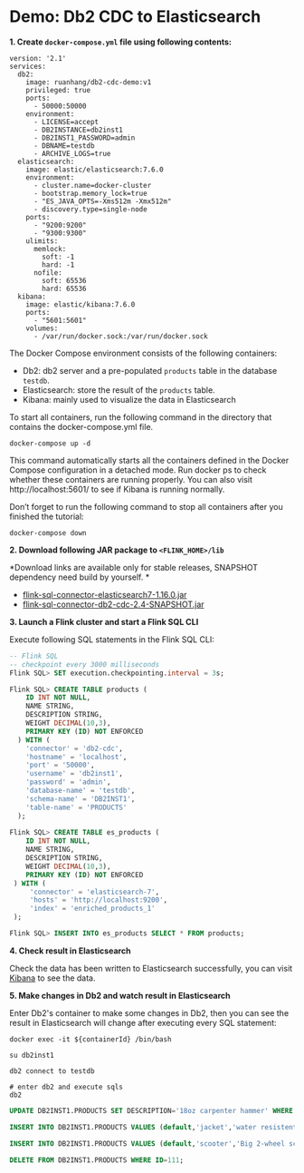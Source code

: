 # Demo: Db2 CDC to Elasticsearch

**1. Create `docker-compose.yml` file using following contents:**

```
version: '2.1'
services:
  db2:
    image: ruanhang/db2-cdc-demo:v1
    privileged: true
    ports:
      - 50000:50000
    environment: 
      - LICENSE=accept
      - DB2INSTANCE=db2inst1
      - DB2INST1_PASSWORD=admin
      - DBNAME=testdb    
      - ARCHIVE_LOGS=true
  elasticsearch:
    image: elastic/elasticsearch:7.6.0
    environment:
      - cluster.name=docker-cluster
      - bootstrap.memory_lock=true
      - "ES_JAVA_OPTS=-Xms512m -Xmx512m"
      - discovery.type=single-node
    ports:
      - "9200:9200"
      - "9300:9300"
    ulimits:
      memlock:
        soft: -1
        hard: -1
      nofile:
        soft: 65536
        hard: 65536
  kibana:
    image: elastic/kibana:7.6.0
    ports:
      - "5601:5601"
    volumes:
      - /var/run/docker.sock:/var/run/docker.sock
```
The Docker Compose environment consists of the following containers:
- Db2: db2 server and a pre-populated `products` table in the database `testdb`.
- Elasticsearch: store the result of the `products` table.
- Kibana: mainly used to visualize the data in Elasticsearch

To start all containers, run the following command in the directory that contains the docker-compose.yml file.
```shell
docker-compose up -d
```
This command automatically starts all the containers defined in the Docker Compose configuration in a detached mode.
Run docker ps to check whether these containers are running properly. You can also visit http://localhost:5601/ to see if Kibana is running normally.

Don’t forget to run the following command to stop all containers after you finished the tutorial:
```shell
docker-compose down
```

**2. Download following JAR package to `<FLINK_HOME>/lib`**

*Download links are available only for stable releases, SNAPSHOT dependency need build by yourself. *

- [flink-sql-connector-elasticsearch7-1.16.0.jar](https://repo.maven.apache.org/maven2/org/apache/flink/flink-sql-connector-elasticsearch7/1.16.0/flink-sql-connector-elasticsearch7-1.16.0.jar)
- [flink-sql-connector-db2-cdc-2.4-SNAPSHOT.jar](https://repo1.maven.org/maven2/com/ververica/flink-sql-connector-db2-cdc/2.4-SNAPSHOT/flink-sql-connector-db2-cdc-2.4-SNAPSHOT.jar)

**3. Launch a Flink cluster and start a Flink SQL CLI**

Execute following SQL statements in the Flink SQL CLI:

```sql
-- Flink SQL
-- checkpoint every 3000 milliseconds                       
Flink SQL> SET execution.checkpointing.interval = 3s;

Flink SQL> CREATE TABLE products (
    ID INT NOT NULL,
    NAME STRING,
    DESCRIPTION STRING,
    WEIGHT DECIMAL(10,3),
    PRIMARY KEY (ID) NOT ENFORCED
  ) WITH (
    'connector' = 'db2-cdc',
    'hostname' = 'localhost',
    'port' = '50000',
    'username' = 'db2inst1',
    'password' = 'admin',
    'database-name' = 'testdb',
    'schema-name' = 'DB2INST1',  
    'table-name' = 'PRODUCTS'
  );
  
Flink SQL> CREATE TABLE es_products (
    ID INT NOT NULL,
    NAME STRING,
    DESCRIPTION STRING,
    WEIGHT DECIMAL(10,3),
    PRIMARY KEY (ID) NOT ENFORCED
 ) WITH (
     'connector' = 'elasticsearch-7',
     'hosts' = 'http://localhost:9200',
     'index' = 'enriched_products_1'
 );

Flink SQL> INSERT INTO es_products SELECT * FROM products;
```

**4. Check result in Elasticsearch**

Check the data has been written to Elasticsearch successfully, you can visit [Kibana](http://localhost:5601/) to see the data.

**5. Make changes in Db2 and watch result in Elasticsearch**

Enter Db2's container to make some changes in Db2, then you can see the result in Elasticsearch will change after 
executing every SQL statement:
```shell
docker exec -it ${containerId} /bin/bash

su db2inst1

db2 connect to testdb

# enter db2 and execute sqls
db2
```

```sql
UPDATE DB2INST1.PRODUCTS SET DESCRIPTION='18oz carpenter hammer' WHERE ID=106;

INSERT INTO DB2INST1.PRODUCTS VALUES (default,'jacket','water resistent white wind breaker',0.2);

INSERT INTO DB2INST1.PRODUCTS VALUES (default,'scooter','Big 2-wheel scooter ',5.18);

DELETE FROM DB2INST1.PRODUCTS WHERE ID=111;
```